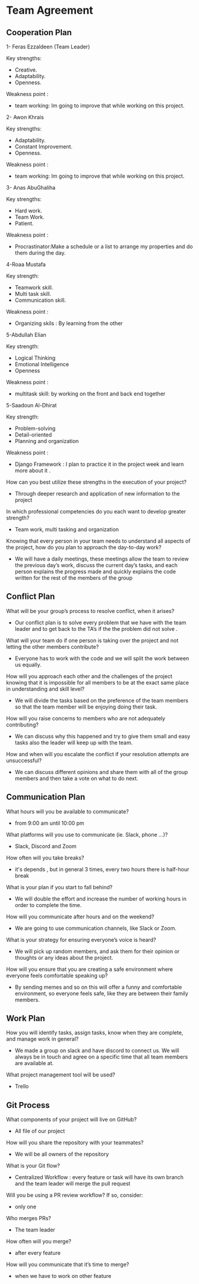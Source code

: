 # Team Agreement

## Cooperation Plan


1- Feras Ezzaldeen (Team Leader)

Key strengths:  

- Creative.
- Adaptability.
- Openness.

Weakness point :

- team working: Im going to improve that while working on this project.

2- Awon Khrais

Key strengths:

- Adaptability.
- Constant Improvement.
- Openness.

Weakness point :

- team working: Im going to improve that while working on this project.



3- Anas AbuGhaliha

Key strengths:

- Hard work.
- Team Work.
- Patient.
 
Weakness point :

- Procrastinator:Make a schedule or a list to arrange my properties and do them during the day.

4-Roaa Mustafa

Key strength:

- Teamwork skill.
- Multi task skill.
- Communication skill.

Weakness point :
- Organizing  skils : By learning from the other 

5-Abdullah Elian 

Key strength:

- Logical Thinking
- Emotional Intelligence
- Openness

Weakness point :

- multitask skill: by working on the front and back end together 


5-Saadoun Al-Dhirat 

Key strength:

- Problem-solving 
- Detail-oriented
- Planning and organization


Weakness point :

- Django Framework : I plan to practice it in the project week and learn more about it .



How can you best utilize these strengths in the execution of your project?

- Through deeper research and application of new information to the project

In which professional competencies do you each want to develop greater strength?

- Team work, multi tasking and organization 

Knowing that every person in your team needs to understand all aspects of the project, how do you plan to approach the day-to-day work?

- We will have a daily meetings, these meetings allow the team to review the previous day’s work, discuss the current day’s tasks, and each person explains the progress made and quickly explains the code written for the rest of the members of the group

## Conflict Plan

What will be your group’s process to resolve conflict, when it arises?

- Our conflict plan is to solve every problem that we have with the team leader and to get back to the TA’s if the the problem did not solve .

What will your team do if one person is taking over the project and not letting the other members contribute?

- Everyone has to work with the code and we will split the work between us equally.

How will you approach each other and the challenges of the project knowing that it is impossible for all members to be at the exact same place in understanding and skill level?

- We will divide the tasks based on the preference of the team members so that the team member will be enjoying doing their task.

How will you raise concerns to members who are not adequately contributing?

- We can discuss why this happened and try to give them small and easy tasks also the leader will keep up with the team.

How and when will you escalate the conflict if your resolution attempts are unsuccessful?

- We can discuss different opinions and share them with all of the group members and then take a vote on what to do next.

## Communication Plan

What hours will you be available to communicate?

- from 9:00 am until 10:00 pm

What platforms will you use to communicate (ie. Slack, phone …)?

- Slack, Discord and Zoom

How often will you take breaks?

- it's depends , but in general 3 times, every two hours there is half-hour break

What is your plan if you start to fall behind?

- We will double the effort and increase the number of working hours in order to complete the time.

How will you communicate after hours and on the weekend?

- We are going to use communication channels, like Slack or Zoom.

What is your strategy for ensuring everyone’s voice is heard?

- We will pick up random members, and ask them for their opinion or thoughts or any ideas about the project.

How will you ensure that you are creating a safe environment where everyone feels comfortable speaking up?

- By sending memes and so on this will offer a funny and comfortable environment, so everyone feels safe, like they are between their family members.

## Work Plan

How you will identify tasks, assign tasks, know when they are complete, and manage work in general?

- We made a group on slack and have discord to connect us. We will always be in touch and agree on a specific time that all team members are available at.

What project management tool will be used?

- Trello

## Git Process

What components of your project will live on GitHub?

- All file of our project

How will you share the repository with your teammates?

- We will be all owners of the repository

What is your Git flow?

- Centralized Workflow : every feature or task  will have its own branch and the team leader will merge the pull request

Will you be using a PR review workflow? If so, consider:

- only one

Who merges PRs?

- The team leader

How often will you merge?

- after every feature

How will you communicate that it’s time to merge?

- when we have to work on other feature
